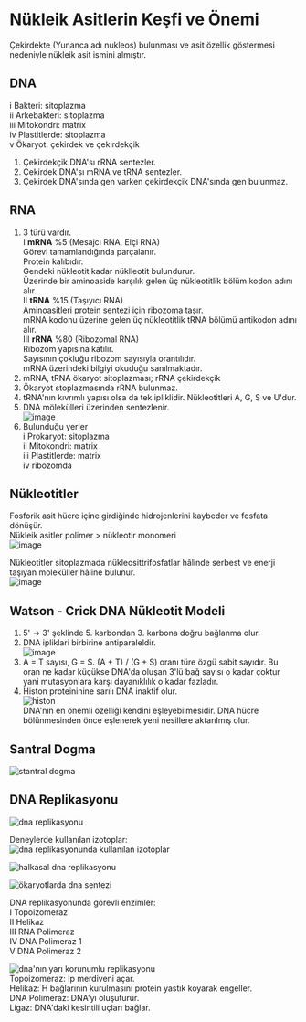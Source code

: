 # Nükleik Asitlerin Keşfi ve Önemi
Çekirdekte (Yunanca adı nukleos) bulunması ve asit özellik göstermesi nedeniyle nükleik asit ismini almıştır.


## DNA
ⅰ Bakteri: sitoplazma\
ⅱ Arkebakteri: sitoplazma\
ⅲ Mitokondri: matrix\
ⅳ Plastitlerde: sitoplazma\
ⅴ Ökaryot: çekirdek ve çekirdekçik
1. Çekirdekçik DNA'sı rRNA sentezler. 
2. Çekirdek DNA'sı mRNA ve tRNA sentezler.
3. Çekirdek DNA'sında gen varken çekirdekçik DNA'sında gen bulunmaz.


## RNA
1. 3 türü vardır.\
Ⅰ **mRNA** %5 (Mesajcı RNA, Elçi RNA)\
 Görevi tamamlandığında parçalanır.\
 Protein kalıbıdır.\
 Gendeki nükleotit kadar nüklleotit bulundurur.\
 Üzerinde bir aminoaside karşılık gelen üç nükleotitlik bölüm kodon adını alır.\
Ⅱ **tRNA** %15 (Taşıyıcı RNA)\
 Aminoasitleri protein sentezi için ribozoma taşır.\
 mRNA kodonu üzerine gelen üç nükleotitlik tRNA bölümü antikodon adını alır.\
Ⅲ **rRNA** %80 (Ribozomal RNA)\
 Ribozom yapısına katılır.\
 Sayısının çokluğu ribozom sayısıyla orantılıdır.\
 mRNA üzerindeki bilgiyi okuduğu sanılmaktadır.
2. mRNA, tRNA ökaryot sitoplazması; rRNA çekirdekçik
3. Ökaryot stoplazmasında rRNA bulunmaz.
4. tRNA'nın kıvrımlı yapısı olsa da tek ipliklidir. Nükleotitleri A, G, S ve U'dur. 
5. DNA mölekülleri üzerinden sentezlenir.\
![image](img/ribozom-sentezi.svg)
6. Bulunduğu yerler\
ⅰ Prokaryot: sitoplazma\
ⅱ Mitokondri: matrix\
ⅲ Plastitlerde: matrix\
ⅳ ribozomda


## Nükleotitler
Fosforik asit hücre içine girdiğinde hidrojenlerini kaybeder ve fosfata dönüşür.\
Nükleik asitler polimer > nükleotir monomeri\
![image](img/nükleotitlerin-yapısı.svg)

Nükleotitler sitoplazmada nükleosittrifosfatlar hâlinde serbest ve enerji taşıyan moleküller hâline bulunur.\
![image](img/nükleotit.svg)


## Watson - Crick DNA Nükleotit Modeli
1. 5' → 3' şeklinde 5. karbondan 3. karbona doğru bağlanma olur. 
2. DNA ipliklari birbirine antiparaleldir.\
![image](img/dna-nın-yapısı.svg)
3. A = T sayısı, G = S. (A + T) / (G + S) oranı türe özgü sabit sayıdır. Bu oran ne kadar küçükse DNA'da oluşan 3'lü bağ sayısı o kadar çoktur yani mutasyonlara karşı dayanıklılık o kadar fazladır.
4. Histon proteininine sarılı DNA inaktif olur.\
![histon](img/histon-ve-gen-aktifliği.svg)\
DNA'nın en önemli özelliği kendini eşleyebilmesidir. DNA hücre bölünmesinden önce eşlenerek yeni nesillere aktarılmış olur.


## Santral Dogma
![stantral dogma](img/dna-rna-ve-protein-sentezi.svg) 


## DNA Replikasyonu
![dna replikasyonu](img/dna-replikasyonu.svg)

Deneylerde kullanılan izotoplar:\
![dna replikasyonunda kullanılan izotoplar](img/dna-replikasyonunda-kullanılan-izotoplar.svg) 

![halkasal dna replikasyonu](img/halkasal-dna-replikasyonu.svg) 

![ökaryotlarda dna sentezi](img/ökaryotlarda-dna-sentezi.svg) 

DNA replikasyonunda görevli enzimler:\
Ⅰ Topoizomeraz\
Ⅱ Helikaz\
Ⅲ RNA Polimeraz\
Ⅳ DNA Polimeraz 1\
Ⅴ DNA Polimeraz 2

![dna'nın yarı korunumlu replikasyonu](img/dna-nın-yarı-korunumlu-replikasyonu.svg)\
Topoizomeraz: İp merdiveni açar.\
Helikaz: H bağlarının kurulmasını protein yastık koyarak engeller.\
DNA Polimeraz: DNA'yı oluşuturur.\
Ligaz: DNA'daki kesintili uçları bağlar.
